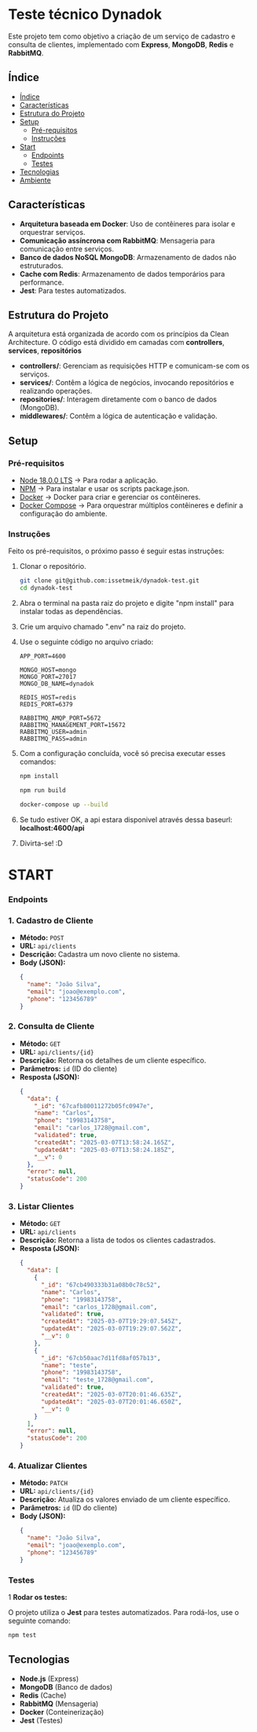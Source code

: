 # Teste técnico Dynadok

Este projeto tem como objetivo a criação de um serviço de cadastro e consulta de clientes, implementado com **Express**, **MongoDB**, **Redis** e **RabbitMQ**.

## Índice

- [Índice](#indice)
- [Características](#características)
- [Estrutura do Projeto](#estrutura-do-projeto)
- [Setup](#setup)
  - [Pré-requisitos](#pré-requisitos)
  - [Instruções](#instruções)
- [Start](#start)
  - [Endpoints](#endpoints)
  - [Testes](#testes)
- [Tecnologias](#tecnologias)
- [Ambiente](#ambiente)

## Características

- **Arquitetura baseada em Docker**: Uso de contêineres para isolar e orquestrar serviços.
- **Comunicação assíncrona com RabbitMQ**: Mensageria para comunicação entre serviços.
- **Banco de dados NoSQL MongoDB**: Armazenamento de dados não estruturados.
- **Cache com Redis**: Armazenamento de dados temporários para performance.
- **Jest**: Para testes automatizados.

## Estrutura do Projeto

A arquitetura está organizada de acordo com os princípios da Clean Architecture. O código está dividido em camadas com **controllers**, **services**, **repositórios**

- **controllers/**: Gerenciam as requisições HTTP e comunicam-se com os serviços.
- **services/**: Contêm a lógica de negócios, invocando repositórios e realizando operações.
- **repositories/**: Interagem diretamente com o banco de dados (MongoDB).
- **middlewares/**: Contêm a lógica de autenticação e validação.

## Setup

### Pré-requisitos

- [Node 18.0.0 LTS](https://nodejs.org/en/) -> Para rodar a aplicação.
- [NPM](https://www.npmjs.com) -> Para instalar e usar os scripts package.json.
- [Docker](https://docs.docker.com/get-started/get-docker/) -> Docker para criar e gerenciar os contêineres.
- [Docker Compose](https://docs.docker.com/compose/install/) -> Para orquestrar múltiplos contêineres e definir a configuração do ambiente.

### Instruções

Feito os pré-requisitos, o próximo passo é seguir estas instruções:

1. Clonar o repositório.

   ```bash
   git clone git@github.com:issetmeik/dynadok-test.git
   cd dynadok-test
   ```

2. Abra o terminal na pasta raiz do projeto e digite "npm install" para instalar todas as dependências.
3. Crie um arquivo chamado ".env" na raiz do projeto.
4. Use o seguinte código no arquivo criado:

   ```env
   APP_PORT=4600

   MONGO_HOST=mongo
   MONGO_PORT=27017
   MONGO_DB_NAME=dynadok

   REDIS_HOST=redis
   REDIS_PORT=6379

   RABBITMQ_AMQP_PORT=5672
   RABBITMQ_MANAGEMENT_PORT=15672
   RABBITMQ_USER=admin
   RABBITMQ_PASS=admin
   ```

5. Com a configuração concluída, você só precisa executar esses comandos:

   ```bash
   npm install

   npm run build

   docker-compose up --build
   ```

6. Se tudo estiver OK, a api estara disponivel através dessa baseurl: **localhost:4600/api**

7. Divirta-se! :D

# START

### Endpoints

### 1. Cadastro de Cliente

- **Método:** `POST`
- **URL:** `api/clients`
- **Descrição:** Cadastra um novo cliente no sistema.
- **Body (JSON):**
  ```json
  {
    "name": "João Silva",
    "email": "joao@exemplo.com",
    "phone": "123456789"
  }
  ```

### 2. Consulta de Cliente

- **Método:** `GET`
- **URL:** `api/clients/{id}`
- **Descrição:** Retorna os detalhes de um cliente específico.
- **Parâmetros:** `id` (ID do cliente)
- **Resposta (JSON):**
  ```json
  {
    "data": {
      "_id": "67cafb80011272b05fc0947e",
      "name": "Carlos",
      "phone": "19983143758",
      "email": "carlos_1728@gmail.com",
      "validated": true,
      "createdAt": "2025-03-07T13:58:24.165Z",
      "updatedAt": "2025-03-07T13:58:24.185Z",
      "__v": 0
    },
    "error": null,
    "statusCode": 200
  }
  ```

### 3. Listar Clientes

- **Método:** `GET`
- **URL:** `api/clients`
- **Descrição:** Retorna a lista de todos os clientes cadastrados.
- **Resposta (JSON):**
  ```json
  {
    "data": [
      {
        "_id": "67cb490333b31a08b0c78c52",
        "name": "Carlos",
        "phone": "19983143758",
        "email": "carlos_1728@gmail.com",
        "validated": true,
        "createdAt": "2025-03-07T19:29:07.545Z",
        "updatedAt": "2025-03-07T19:29:07.562Z",
        "__v": 0
      },
      {
        "_id": "67cb50aac7d11fd8af057b13",
        "name": "teste",
        "phone": "19983143758",
        "email": "teste_1728@gmail.com",
        "validated": true,
        "createdAt": "2025-03-07T20:01:46.635Z",
        "updatedAt": "2025-03-07T20:01:46.650Z",
        "__v": 0
      }
    ],
    "error": null,
    "statusCode": 200
  }
  ```

### 4. Atualizar Clientes

- **Método:** `PATCH`
- **URL:** `api/clients/{id}`
- **Descrição:** Atualiza os valores enviado de um cliente específico.
- **Parâmetros:** `id` (ID do cliente)
- **Body (JSON):**
  ```json
  {
    "name": "João Silva",
    "email": "joao@exemplo.com",
    "phone": "123456789"
  }
  ```

### Testes

1 **Rodar os testes:**

O projeto utiliza o **Jest** para testes automatizados. Para rodá-los, use o seguinte comando:

```bash
npm test
```

## Tecnologias

- **Node.js** (Express)
- **MongoDB** (Banco de dados)
- **Redis** (Cache)
- **RabbitMQ** (Mensageria)
- **Docker** (Conteinerização)
- **Jest** (Testes)
